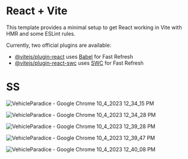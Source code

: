 # React + Vite

This template provides a minimal setup to get React working in Vite with HMR and some ESLint rules.

Currently, two official plugins are available:

- [@vitejs/plugin-react](https://github.com/vitejs/vite-plugin-react/blob/main/packages/plugin-react/README.md) uses [Babel](https://babeljs.io/) for Fast Refresh
- [@vitejs/plugin-react-swc](https://github.com/vitejs/vite-plugin-react-swc) uses [SWC](https://swc.rs/) for Fast Refresh

# SS

![VehicleParadice - Google Chrome 10_4_2023 12_34_15 PM](https://github.com/Mayukhy/Stazi-Technologies--Assignment-2-Property-seller-App-/assets/107027766/ecf9058a-64b3-4943-8395-405418381152)

![VehicleParadice - Google Chrome 10_4_2023 12_34_28 PM](https://github.com/Mayukhy/Stazi-Technologies--Assignment-2-Property-seller-App-/assets/107027766/9541ff34-8c63-46b5-a2fc-7d689fa4ac4e)

![VehicleParadice - Google Chrome 10_4_2023 12_39_28 PM](https://github.com/Mayukhy/Stazi-Technologies--Assignment-2-Property-seller-App-/assets/107027766/f306d0d2-74d8-4376-bf0b-9ef2ccbc604e)

![VehicleParadice - Google Chrome 10_4_2023 12_39_47 PM](https://github.com/Mayukhy/Stazi-Technologies--Assignment-2-Property-seller-App-/assets/107027766/9d557666-22ca-4fe6-a883-f7fda809c8e8)

![VehicleParadice - Google Chrome 10_4_2023 12_40_08 PM](https://github.com/Mayukhy/Stazi-Technologies--Assignment-2-Property-seller-App-/assets/107027766/fcb4b31f-7438-46a8-b1c1-fc5ca0818fa4)




